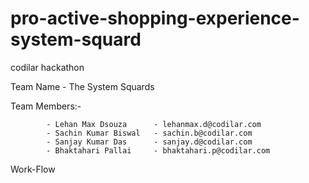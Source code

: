 # pro-active-shopping-experience-system-squard
codilar hackathon

Team Name - The System Squards

Team Members:-

            - Lehan Max Dsouza      - lehanmax.d@codilar.com
            - Sachin Kumar Biswal   - sachin.b@codilar.com
            - Sanjay Kumar Das      - sanjay.d@codilar.com
            - Bhaktahari Pallai     - bhaktahari.p@codilar.com
            


Work-Flow

        


